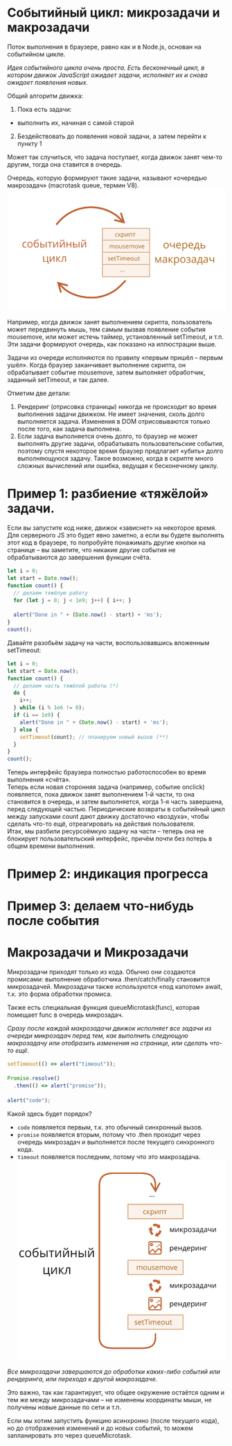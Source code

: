 # Событийный цикл: микрозадачи и макрозадачи

Поток выполнения в браузере, равно как и в Node.js, основан на событийном цикле.

*Идея событийного цикла очень проста. Есть бесконечный цикл, в котором движок JavaScript ожидает задачи, исполняет их и снова ожидает появления новых.*

Общий алгоритм движка:
1. Пока есть задачи:
- выполнить их, начиная с самой старой
2. Бездействовать до появления новой задачи, а затем перейти к пункту 1

Может так случиться, что задача поступает, когда движок занят чем-то другим, тогда она ставится в очередь.

Очередь, которую формируют такие задачи, называют «очередью макрозадач» (macrotask queue, термин V8).
![](../../imgs/eventLoop.svg)

Например, когда движок занят выполнением скрипта, пользователь может передвинуть мышь, тем самым вызвав появление события mousemove, или может истечь таймер, установленный setTimeout, и т.п. Эти задачи формируют очередь, как показано на иллюстрации выше.

Задачи из очереди исполняются по правилу «первым пришёл – первым ушёл». Когда браузер заканчивает выполнение скрипта, он обрабатывает событие mousemove, затем выполняет обработчик, заданный setTimeout, и так далее.

Отметим две детали:
1. Рендеринг (отрисовка страницы) никогда не происходит во время выполнения задачи движком. Не имеет значения, сколь долго выполняется задача. Изменения в DOM отрисовываются только после того, как задача выполнена.
2. Если задача выполняется очень долго, то браузер не может выполнять другие задачи, обрабатывать пользовательские события, поэтому спустя некоторое время браузер предлагает «убить» долго выполняющуюся задачу. Такое возможно, когда в скрипте много сложных вычислений или ошибка, ведущая к бесконечному циклу.

# Пример 1: разбиение «тяжёлой» задачи.

Если вы запустите код ниже, движок «зависнет» на некоторое время. Для серверного JS это будет явно заметно, а если вы будете выполнять этот код в браузере, то попробуйте понажимать другие кнопки на странице – вы заметите, что никакие другие события не обрабатываются до завершения функции счёта.
```js
let i = 0;
let start = Date.now();
function count() {
  // делаем тяжёлую работу
  for (let j = 0; j < 1e9; j++) { i++; }

  alert("Done in " + (Date.now() - start) + 'ms');
}
count();
```
Давайте разобьём задачу на части, воспользовавшись вложенным setTimeout:
```js
let i = 0;
let start = Date.now();
function count() {
  // делаем часть тяжёлой работы (*)
  do {
    i++;
  } while (i % 1e6 != 0);
  if (i == 1e9) {
    alert("Done in " + (Date.now() - start) + 'ms');
  } else {
    setTimeout(count); // планируем новый вызов (**)
  }
}
count();
```
Теперь интерфейс браузера полностью работоспособен во время выполнения «счёта».\
Теперь если новая сторонняя задача (например, событие onclick) появляется, пока движок занят выполнением 1-й части, то она становится в очередь, и затем выполняется, когда 1-я часть завершена, перед следующей частью. Периодические возвраты в событийный цикл между запусками count дают движку достаточно «воздуха», чтобы сделать что-то ещё, отреагировать на действия пользователя.\
Итак, мы разбили ресурсоёмкую задачу на части – теперь она не блокирует пользовательский интерфейс, причём почти без потерь в общем времени выполнения.

# Пример 2: индикация прогресса

# Пример 3: делаем что-нибудь после события

# Макрозадачи и Микрозадачи

Микрозадачи приходят только из кода. Обычно они создаются промисами: выполнение обработчика .then/catch/finally становится микрозадачей. Микрозадачи также используются «под капотом» await, т.к. это форма обработки промиса.

Также есть специальная функция queueMicrotask(func), которая помещает func в очередь микрозадач.

*Сразу после каждой макрозадачи движок исполняет все задачи из очереди микрозадач перед тем, как выполнить следующую макрозадачу или отобразить изменения на странице, или сделать что-то ещё.*
```js
setTimeout(() => alert("timeout"));

Promise.resolve()
  .then(() => alert("promise"));

alert("code");
```
Какой здесь будет порядок?
- `code` появляется первым, т.к. это обычный синхронный вызов.
- `promise` появляется вторым, потому что .then проходит через очередь микрозадач и выполняется после текущего синхронного кода.
- `timeout` появляется последним, потому что это макрозадача.
![Более подробное изображение событийного цикла выглядит так](../../imgs/eventLoop-full.svg)

*Все микрозадачи завершаются до обработки каких-либо событий или рендеринга, или перехода к другой макрозадаче.*

Это важно, так как гарантирует, что общее окружение остаётся одним и тем же между микрозадачами – не изменены координаты мыши, не получены новые данные по сети и т.п.

Если мы хотим запустить функцию асинхронно (после текущего кода), но до отображения изменений и до новых событий, то можем запланировать это через queueMicrotask.


```js
```

```js
```

```js
```

```js
```

```js
```

```js
```
